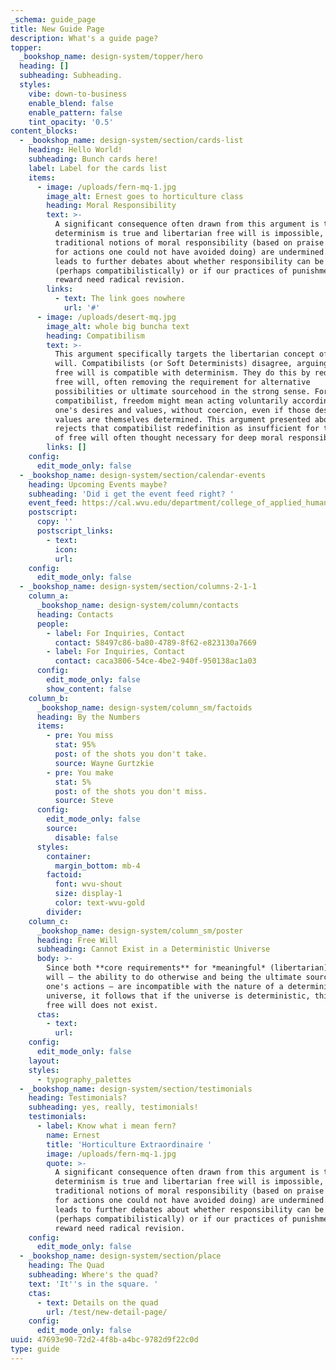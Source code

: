 ```yaml
---
_schema: guide_page
title: New Guide Page
description: What's a guide page?
topper:
  _bookshop_name: design-system/topper/hero
  heading: []
  subheading: Subheading.
  styles:
    vibe: down-to-business
    enable_blend: false
    enable_pattern: false
    tint_opacity: '0.5'
content_blocks:
  - _bookshop_name: design-system/section/cards-list
    heading: Hello World!
    subheading: Bunch cards here!
    label: Label for the cards list
    items:
      - image: /uploads/fern-mq-1.jpg
        image_alt: Ernest goes to horticulture class
        heading: Moral Responsibility
        text: >-
          A significant consequence often drawn from this argument is that if
          determinism is true and libertarian free will is impossible, then
          traditional notions of moral responsibility (based on praise and blame
          for actions one could not have avoided doing) are undermined. This
          leads to further debates about whether responsibility can be redefined
          (perhaps compatibilistically) or if our practices of punishment and
          reward need radical revision.
        links:
          - text: The link goes nowhere
            url: '#'
      - image: /uploads/desert-mq.jpg
        image_alt: whole big buncha text
        heading: Compatibilism
        text: >-
          This argument specifically targets the libertarian concept of free
          will. Compatibilists (or Soft Determinists) disagree, arguing that
          free will is compatible with determinism. They do this by redefining
          free will, often removing the requirement for alternative
          possibilities or ultimate sourcehood in the strong sense. For a
          compatibilist, freedom might mean acting voluntarily according to
          one's desires and values, without coercion, even if those desires and
          values are themselves determined. This argument presented above
          rejects that compatibilist redefinition as insufficient for the kind
          of free will often thought necessary for deep moral responsibility.
        links: []
    config:
      edit_mode_only: false
  - _bookshop_name: design-system/section/calendar-events
    heading: Upcoming Events maybe?
    subheading: 'Did i get the event feed right? '
    event_feed: https://cal.wvu.edu/department/college_of_applied_human_sciences
    postscript:
      copy: ''
      postscript_links:
        - text:
          icon:
          url:
    config:
      edit_mode_only: false
  - _bookshop_name: design-system/section/columns-2-1-1
    column_a:
      _bookshop_name: design-system/column/contacts
      heading: Contacts
      people:
        - label: For Inquiries, Contact
          contact: 58497c86-ba80-4789-8f62-e823130a7669
        - label: For Inquiries, Contact
          contact: caca3806-54ce-4be2-940f-950138ac1a03
      config:
        edit_mode_only: false
        show_content: false
    column_b:
      _bookshop_name: design-system/column_sm/factoids
      heading: By the Numbers
      items:
        - pre: You miss
          stat: 95%
          post: of the shots you don't take.
          source: Wayne Gurtzkie
        - pre: You make
          stat: 5%
          post: of the shots you don't miss.
          source: Steve
      config:
        edit_mode_only: false
        source:
          disable: false
      styles:
        container:
          margin_bottom: mb-4
        factoid:
          font: wvu-shout
          size: display-1
          color: text-wvu-gold
        divider:
    column_c:
      _bookshop_name: design-system/column_sm/poster
      heading: Free Will
      subheading: Cannot Exist in a Deterministic Universe
      body: >-
        Since both **core requirements** for *meaningful* (libertarian) free
        will – the ability to do otherwise and being the ultimate source of
        one's actions – are incompatible with the nature of a deterministic
        universe, it follows that if the universe is deterministic, this kind of
        free will does not exist.
      ctas:
        - text:
          url:
    config:
      edit_mode_only: false
    layout:
    styles:
      - typography_palettes
  - _bookshop_name: design-system/section/testimonials
    heading: Testimonials?
    subheading: yes, really, testimonials!
    testimonials:
      - label: Know what i mean fern?
        name: Ernest
        title: 'Horticulture Extraordinaire '
        image: /uploads/fern-mq-1.jpg
        quote: >-
          A significant consequence often drawn from this argument is that if
          determinism is true and libertarian free will is impossible, then
          traditional notions of moral responsibility (based on praise and blame
          for actions one could not have avoided doing) are undermined. This
          leads to further debates about whether responsibility can be redefined
          (perhaps compatibilistically) or if our practices of punishment and
          reward need radical revision.
    config:
      edit_mode_only: false
  - _bookshop_name: design-system/section/place
    heading: The Quad
    subheading: Where's the quad?
    text: 'It''s in the square. '
    ctas:
      - text: Details on the quad
        url: /test/new-detail-page/
    config:
      edit_mode_only: false
uuid: 47693e90-72d2-4f8b-a4bc-9782d9f22c0d
type: guide
---
```

